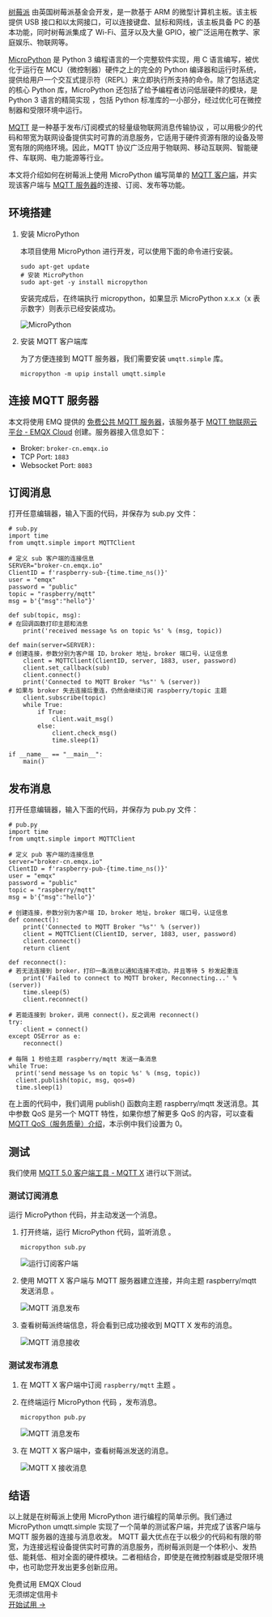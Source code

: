 [树莓派](https://www.raspberrypi.org/) 由英国树莓派基金会开发，是一款基于 ARM 的微型计算机主板。该主板提供 USB 接口和以太网接口，可以连接键盘、鼠标和网线，该主板具备 PC 的基本功能，同时树莓派集成了 Wi-Fi、蓝牙以及大量 GPIO，被广泛运用在教学、家庭娱乐、物联网等。

[MicroPython](https://zh.wikipedia.org/wiki/MicroPython) 是 Python 3 编程语言的一个完整软件实现，用 C 语言编写，被优化于运行在 MCU（微控制器）硬件之上的完全的 Python 编译器和运行时系统，提供给用户一个交互式提示符（REPL）来立即执行所支持的命令。除了包括选定的核心 Python 库，MicroPython 还包括了给予编程者访问低层硬件的模块，是 Python 3 语言的精简实现 ，包括 Python 标准库的一小部分，经过优化可在微控制器和受限环境中运行。

[MQTT](https://www.emqx.com/zh/mqtt) 是一种基于发布/订阅模式的轻量级物联网消息传输协议 ，可以用极少的代码和带宽为联网设备提供实时可靠的消息服务，它适用于硬件资源有限的设备及带宽有限的网络环境。因此，MQTT 协议广泛应用于物联网、移动互联网、智能硬件、车联网、电力能源等行业。

本文将介绍如何在树莓派上使用 MicroPython 编写简单的 [MQTT 客户端](https://www.emqx.com/zh/mqtt-client-sdk)，并实现该客户端与 [MQTT 服务器](https://www.emqx.io/zh)的连接、订阅、发布等功能。



## 环境搭建

1. 安装 MicroPython

   本项目使用 MicroPython 进行开发，可以使用下面的命令进行安装。

   ```
   sudo apt-get update
   # 安装 MicroPython
   sudo apt-get -y install micropython
   ```

   安装完成后，在终端执行 micropython，如果显示 MicroPython x.x.x（x 表示数字）则表示已经安装成功。

   ![MicroPython](https://assets.emqx.com/images/9a4dae4baa22fa6531e09cfa7cb55c84.png)

2. 安装 MQTT 客户端库

   为了方便连接到 MQTT 服务器，我们需要安装 `umqtt.simple` 库。

   ```
   micropython -m upip install umqtt.simple
   ```


## 连接 MQTT 服务器

本文将使用 EMQ 提供的 [免费公共 MQTT 服务器](https://www.emqx.com/zh/mqtt/public-mqtt5-broker)，该服务基于 [MQTT 物联网云平台 - EMQX Cloud](https://www.emqx.com/en/cloud) 创建。服务器接入信息如下：

- Broker: `broker-cn.emqx.io`
- TCP Port: `1883`
- Websocket Port: `8083`



## 订阅消息

打开任意编辑器，输入下面的代码，并保存为 sub.py 文件：

```
# sub.py
import time
from umqtt.simple import MQTTClient

# 定义 sub 客户端的连接信息
SERVER="broker-cn.emqx.io"
ClientID = f'raspberry-sub-{time.time_ns()}'
user = "emqx"
password = "public"
topic = "raspberry/mqtt"
msg = b'{"msg":"hello"}'

def sub(topic, msg):
# 在回调函数打印主题和消息
    print('received message %s on topic %s' % (msg, topic))

def main(server=SERVER):
# 创建连接，参数分别为客户端 ID，broker 地址，broker 端口号，认证信息
    client = MQTTClient(ClientID, server, 1883, user, password)
    client.set_callback(sub)
    client.connect()
    print('Connected to MQTT Broker "%s"' % (server))
# 如果与 broker 失去连接后重连，仍然会继续订阅 raspberry/topic 主题
    client.subscribe(topic)
    while True:
        if True:
            client.wait_msg()
        else:
            client.check_msg()
            time.sleep(1)

if __name__ == "__main__":
    main()
```



## 发布消息

打开任意编辑器，输入下面的代码，并保存为 pub.py 文件：

```
# pub.py
import time
from umqtt.simple import MQTTClient

# 定义 pub 客户端的连接信息
server="broker-cn.emqx.io"
ClientID = f'raspberry-pub-{time.time_ns()}'
user = "emqx"
password = "public"
topic = "raspberry/mqtt"
msg = b'{"msg":"hello"}'

# 创建连接，参数分别为客户端 ID，broker 地址，broker 端口号，认证信息
def connect():
    print('Connected to MQTT Broker "%s"' % (server))
    client = MQTTClient(ClientID, server, 1883, user, password)
    client.connect()
    return client

def reconnect():
# 若无法连接到 broker，打印一条消息以通知连接不成功，并且等待 5 秒发起重连
    print('Failed to connect to MQTT broker, Reconnecting...' % (server))
    time.sleep(5)
    client.reconnect()

# 若能连接到 broker，调用 connect()，反之调用 reconnect()
try:
    client = connect()
except OSError as e:
    reconnect()

# 每隔 1 秒给主题 raspberry/mqtt 发送一条消息
while True:
  print('send message %s on topic %s' % (msg, topic))
  client.publish(topic, msg, qos=0)
  time.sleep(1)
```

在上面的代码中，我们调用 publish() 函数向主题 raspberry/mqtt 发送消息。其中参数 QoS 是另一个 MQTT 特性，如果你想了解更多 QoS 的内容，可以查看 [MQTT QoS（服务质量）介绍](https://www.emqx.com/zh/blog/introduction-to-mqtt-qos)，本示例中我们设置为 0。



## 测试

我们使用 [MQTT 5.0 客户端工具 - MQTT X](https://mqttx.app/zh) 进行以下测试。

### 测试订阅消息

运行 MicroPython 代码，并主动发送一个消息。

1. 打开终端，运行 MicroPython 代码，监听消息 。

   ```
   micropython sub.py
   ```

   ![运行订阅客户端](https://assets.emqx.com/images/0e20dafbe8acf5be38d66f91f97d9c2a.png)

2. 使用 MQTT X 客户端与 MQTT 服务器建立连接，并向主题 raspberry/mqtt 发送消息 。

   ![MQTT 消息发布](https://assets.emqx.com/images/70f2482e232882d8ced2c526f87a0dc3.png)

3. 查看树莓派终端信息，将会看到已成功接收到 MQTT X 发布的消息。

   ![MQTT 消息接收](https://assets.emqx.com/images/5b973b646249741071e3e1f2560eabd0.png)


### 测试发布消息

1. 在 MQTT X 客户端中订阅 `raspberry/mqtt` 主题 。

2. 在终端运行 MicroPython 代码 ，发布消息。

   ```
   micropython pub.py
   ```

   ![MQTT 消息发布](https://assets.emqx.com/images/558d9410fbff971b58b148bf133ff29f.png)

3. 在 MQTT X 客户端中，查看树莓派发送的消息。

   ![MQTT X 接收消息](https://assets.emqx.com/images/04843f182ab1c26fdd30b2a42b1e1a00.png)


## 结语

以上就是在树莓派上使用 MicroPython 进行编程的简单示例。我们通过 MicroPython umqtt.simple 实现了一个简单的测试客户端，并完成了该客户端与 MQTT 服务器的连接与消息收发。 MQTT 最大优点在于以极少的代码和有限的带宽，为连接远程设备提供实时可靠的消息服务，而树莓派则是一个体积小、发热低、能耗低、相对全面的硬件模块。二者相结合，即使是在微控制器或是受限环境中，也可助您开发出更多创新应用。


<section class="promotion">
    <div>
        免费试用 EMQX Cloud
        <div class="is-size-14 is-text-normal has-text-weight-normal">无须绑定信用卡</div>
    </div>
    <a href="https://www.emqx.com/zh/signup?continue=https://cloud.emqx.com/console/deployments/0?oper=new" class="button is-gradient px-5">开始试用 →</a>
</section>
